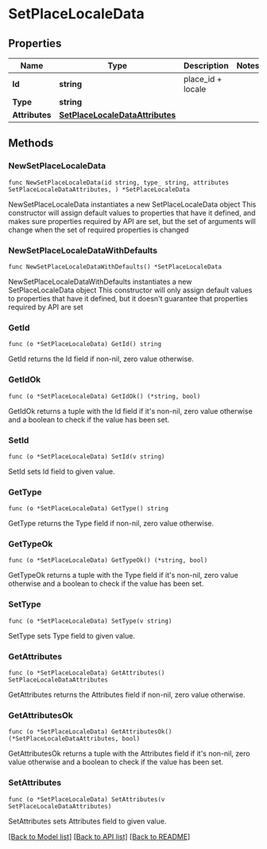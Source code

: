 # SetPlaceLocaleData

## Properties

Name | Type | Description | Notes
------------ | ------------- | ------------- | -------------
**Id** | **string** | place_id + locale | 
**Type** | **string** |  | 
**Attributes** | [**SetPlaceLocaleDataAttributes**](SetPlaceLocaleDataAttributes.md) |  | 

## Methods

### NewSetPlaceLocaleData

`func NewSetPlaceLocaleData(id string, type_ string, attributes SetPlaceLocaleDataAttributes, ) *SetPlaceLocaleData`

NewSetPlaceLocaleData instantiates a new SetPlaceLocaleData object
This constructor will assign default values to properties that have it defined,
and makes sure properties required by API are set, but the set of arguments
will change when the set of required properties is changed

### NewSetPlaceLocaleDataWithDefaults

`func NewSetPlaceLocaleDataWithDefaults() *SetPlaceLocaleData`

NewSetPlaceLocaleDataWithDefaults instantiates a new SetPlaceLocaleData object
This constructor will only assign default values to properties that have it defined,
but it doesn't guarantee that properties required by API are set

### GetId

`func (o *SetPlaceLocaleData) GetId() string`

GetId returns the Id field if non-nil, zero value otherwise.

### GetIdOk

`func (o *SetPlaceLocaleData) GetIdOk() (*string, bool)`

GetIdOk returns a tuple with the Id field if it's non-nil, zero value otherwise
and a boolean to check if the value has been set.

### SetId

`func (o *SetPlaceLocaleData) SetId(v string)`

SetId sets Id field to given value.


### GetType

`func (o *SetPlaceLocaleData) GetType() string`

GetType returns the Type field if non-nil, zero value otherwise.

### GetTypeOk

`func (o *SetPlaceLocaleData) GetTypeOk() (*string, bool)`

GetTypeOk returns a tuple with the Type field if it's non-nil, zero value otherwise
and a boolean to check if the value has been set.

### SetType

`func (o *SetPlaceLocaleData) SetType(v string)`

SetType sets Type field to given value.


### GetAttributes

`func (o *SetPlaceLocaleData) GetAttributes() SetPlaceLocaleDataAttributes`

GetAttributes returns the Attributes field if non-nil, zero value otherwise.

### GetAttributesOk

`func (o *SetPlaceLocaleData) GetAttributesOk() (*SetPlaceLocaleDataAttributes, bool)`

GetAttributesOk returns a tuple with the Attributes field if it's non-nil, zero value otherwise
and a boolean to check if the value has been set.

### SetAttributes

`func (o *SetPlaceLocaleData) SetAttributes(v SetPlaceLocaleDataAttributes)`

SetAttributes sets Attributes field to given value.



[[Back to Model list]](../README.md#documentation-for-models) [[Back to API list]](../README.md#documentation-for-api-endpoints) [[Back to README]](../README.md)


